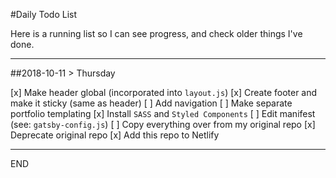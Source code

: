 #Daily Todo List

Here is a running list so I can see progress, and check older things I've done.

---

##2018-10-11 > Thursday

[x] Make header global (incorporated into `layout.js`)
[x] Create footer and make it sticky (same as header)
[ ] Add navigation
[ ] Make separate portfolio templating
[x] Install `SASS` and `Styled Components`
[ ] Edit manifest (see: `gatsby-config.js`)
[ ] Copy everything over from my original repo
[x] Deprecate original repo
[x] Add this repo to Netlify


---

END